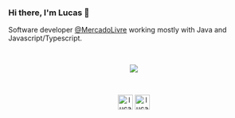 ### Hi there, I'm Lucas 👋

Software developer [@MercadoLivre](https://github.com/mercadolibre) working mostly with Java and Javascript/Typescript.

<br>
<p align="center">
  <img src="https://github-readme-stats.vercel.app/api?username=lucasmanto&hide=stars,issues&count_private=true&theme=dark&hide_title=true&include_all_commits=true&show_icons=true">
</p>
<br>

<p align="center">
<a href="mailTo://lucashmantovani@hotmail.com" target="blank"><img align="center" src="https://cdn-icons.flaticon.com/png/512/1015/premium/1015838.png?token=exp=1638230711~hmac=0b6ae0da449ed73a4a04ecbce6f56c78" alt="lucasmantovani" height="30" width="30" /></a>
<a href="https://linkedin.com/in/lucas-mantovani-" target="blank"><img align="center" src="https://cdn-icons.flaticon.com/png/512/3536/premium/3536505.png?token=exp=1638230623~hmac=f10e33c4cd90d7ac30bae8e1b90ea0d6" alt="lucasmantovani" height="30" width="30" /></a>
</p>
